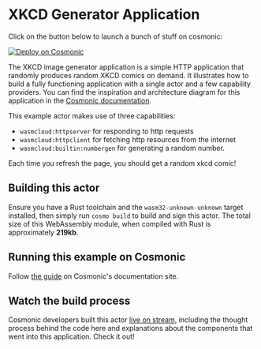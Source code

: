 # XKCD Generator Application

Click on the button below to launch a bunch of stuff on cosmonic:

[![Deploy on Cosmonic](https://cosmonic.com/badge/deploy.svg)](https://new.cosmonic.app/?yaml=https://raw.githubusercontent.com/cosmonic/awesome-cosmonic/xkcd-wadm/xkcdgenerator/xkcd-generator-cosmonic.wadm)

The XKCD image generator application is a simple HTTP application that randomly produces random XKCD comics on demand. It illustrates how to build a fully functioning application with a single actor and a few capability providers. You can find the inspiration and architecture diagram for this application in the [Cosmonic documentation](https://cosmonic.com/docs/to-build/image-generator#architecture-and-design).

This example actor makes use of three capabilities:

- `wasmcloud:httpserver` for responding to http requests
- `wasmcloud:httpclient` for fetching http resources from the internet
- `wasmcloud:builtin:numbergen` for generating a random number.

Each time you refresh the page, you should get a random xkcd comic!

## Building this actor

Ensure you have a Rust toolchain and the `wasm32-unknown-unknown` target installed, then simply run `cosmo build` to build and sign this actor. The total size of this WebAssembly module, when compiled with Rust is approximately **219kb**.

## Running this example on Cosmonic

Follow [the guide](https://cosmonic.com/docs/to-build/image-generator?guide=run-it) on Cosmonic's documentation site.

## Watch the build process

Cosmonic developers built this actor [live on stream](https://cosmonic.com/docs/to-build/image-generator?guide=watch-it), including the thought process behind the code here and explanations about the components that went into this application. Check it out!
